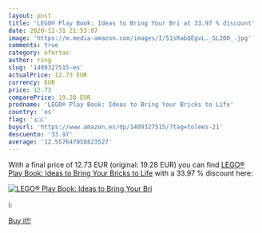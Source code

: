 ```yaml
---
layout: post
title: 'LEGO® Play Book: Ideas to Bring Your Bri at 33.97 % discount'
date: 2020-12-31 21:53:07
image: 'https://m.media-amazon.com/images/I/51sRabQEgvL._SL200_.jpg'
comments: true
category: ofertas
author: ring
slug: '1409327515-es'
actualPrice: 12.73 EUR
currency: EUR
price: 12.73
comparePrice: 19.28 EUR
prodname: 'LEGO® Play Book: Ideas to Bring Your Bricks to Life'
country: 'es'
flag: '🇪🇸'
buyurl: 'https://www.amazon.es/dp/1409327515/?tag=tolees-21'
descuento: '33.97'
average: '12.557647058823527'
---
```


With a final price of 12.73 EUR (original: 19.28 EUR) you can find [LEGO® Play Book: Ideas to Bring Your Bricks to Life](https://www.amazon.es/dp/1409327515/?tag=tolees-21) with a  33.97 % discount here:

[![LEGO® Play Book: Ideas to Bring Your Bri](https://m.media-amazon.com/images/I/51sRabQEgvL._SL200_.jpg)](https://www.amazon.es/dp/1409327515/?tag=tolees-21)

ℹ️:


[Buy it!!](https://www.amazon.es/dp/1409327515/?tag=tolees-21)
